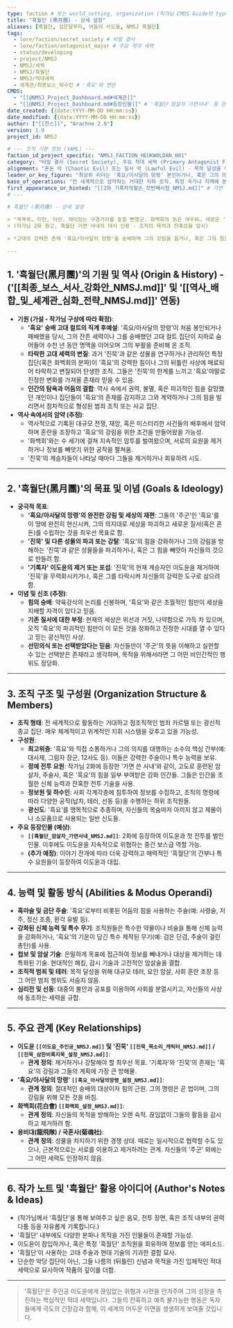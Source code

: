 ```yaml
---
type: faction # 또는 world_setting, organization (작가님 CMDS Guide의 type 정의에 따름)
title: "흑월단 (黑月團) - 상세 설정"
aliases: [흑월단, 검은달무리, 어둠의 사도들, NMSJ 흑월단]
tags:
  - lore/faction/secret_society # 비밀 결사
  - lore/faction/antagonist_major # 주요 적대 세력
  - status/developing
  - project/NMSJ
  - NMSJ/세력
  - NMSJ/흑월단
  - NMSJ/적대세력
  - 세계관/최종보스_하수인 # '흑요'와 연관
CMDS:
  - "[[@NMSJ_Project_Dashboard.md#세계관]]"
  - "[[@NMSJ_Project_Dashboard.md#등장인물]]" # '흑월단 암살자 가면사내' 등 관련 캐릭터와 연결
date_created: {{date:YYYY-MM-DD HH:mm:ss}}
date_modified: {{date:YYYY-MM-DD HH:mm:ss}}
author: ["[[찬스]]", "Arachne 2.0"]
version: 1.0
project_id: NMSJ

# --- 조직 기본 정보 (YAML) ---
faction_id_project_specific: "NMSJ_FACTION_HEUKWOLDAN_001"
category: "비밀 결사 (Secret Society), 주요 적대 세력 (Primary Antagonist Faction), '흑요' 숭배 집단"
alignment: "혼돈 악 (Chaotic Evil) 또는 질서 악 (Lawful Evil) - 목적 달성을 위해 수단과 방법을 가리지 않으며, 파괴와 혼돈을 신봉하거나 혹은 그들의 '주군'을 위한 질서를 추구할 수 있음."
leader_or_key_figure: "최상위 리더는 '흑요/아사달의 망령' 본인이거나, 혹은 그의 의지를 대행하는 최고위 대리인(예: 대사제, 그림자 장군 등). 작가님 2화에 등장한 '가면 쓴 사내'는 중간 간부급 또는 정예 요원으로 추정."
base_of_operations: "전 세계적으로 암약하는 거대한 지하 조직. 특정 국가나 지역에 본부를 두기보다는, 각지에 비밀스러운 아지트나 성소를 운영할 가능성. (예: 버려진 사원, 고대 유적지 지하, 현대 도시의 어두운 이면 등)"
first_appearance_or_hinted: "[[2화_기록자의혈손_첫번째시험_NMSJ.md]]" # 가면 쓴 암살자의 등장
# ---

# 흑월단 (黑月團) - 상세 설정

> "큭큭큭… 이런, 이런. 재미있는 구경거리를 놓칠 뻔했군. 화백회의 늙은 여우와… 새로운 ‘그릇’인가? 생각보다 빨리 찾아냈군. ‘주군’께서 기뻐하시겠어."
> (작가님 2화 원고, 흑월단 가면 사내의 대사 인용 - 조직의 목적과 잔혹성을 암시)

> *고대의 강력한 존재 '흑요/아사달의 망령'을 숭배하며 그의 강림을 돕거나, 혹은 그의 힘을 이용해 세상을 자신들의 의지대로 지배하려는 극악무도한 비밀 결사. '삼한비록지묵(진묵)'과 그 계승자인 이도윤을 제거하거나 포획하는 것을 최우선 목표 중 하나로 삼고 있으며, 목적 달성을 위해 그 어떤 잔혹한 수단과 방법도 가리지 않는다. 고대 주술과 현대 기술을 결합한 강력한 전투 요원들을 보유하고 있으며, 전 세계적으로 암약하며 거대한 음모를 꾸미고 있다. 화백회의 오랜 숙적이자, 이도윤이 마주해야 할 가장 직접적이고 위험한 적대 세력이다.*

---
```


## 1. '흑월단(黑月團)'의 기원 및 역사 (Origin & History) - ('[[최종_보스_서사_강화안_NMSJ.md]]' 및 '[[역사_배합_및_세계관_심화_전략_NMSJ.md]]' 연동)

* **기원 (가설 - 작가님 구상에 따라 확정)**:
    * **'흑요' 숭배 고대 컬트의 직계 후예설**: '흑요/아사달의 망령'이 처음 봉인되거나 패배했을 당시, 그의 잔존 세력이나 그를 숭배했던 고대 컬트 집단이 지하로 숨어들어 수천 년 동안 명맥을 이어오며 그의 부활을 준비해 온 조직.
    * **타락한 고대 세력의 변질**: 과거 '진묵'과 같은 성물을 연구하거나 관리하던 특정 집단(혹은 화백회의 분파)이 '흑요'의 강력한 힘이나 그의 뒤틀린 사상에 매료되어 타락하고 변질되어 탄생한 조직. 그들은 '진묵'의 한계를 느끼고 '흑요'야말로 진정한 변화를 가져올 존재라 믿을 수 있음.
    * **인간의 탐욕과 어둠의 결합**: 역사 속에서 권력, 불멸, 혹은 파괴적인 힘을 갈망했던 개인이나 집단들이 '흑요'의 존재를 감지하고 그와 계약하거나 그의 힘을 빌리면서 점차적으로 형성된 범죄 조직 또는 사교 집단.
* **역사 속에서의 암약 (추정)**:
    * 역사적으로 기록된 대규모 전쟁, 재앙, 혹은 미스터리한 사건들의 배후에서 암약하며 혼란을 조장하고 '흑요'의 강림을 위한 조건을 만들어왔을 가능성.
    * '화백회'와는 수 세기에 걸쳐 지속적인 암투를 벌여왔으며, 서로의 요원을 제거하거나 정보를 빼앗기 위한 공작을 펼쳐옴.
    * '진묵'의 계승자들이 나타날 때마다 그들을 제거하거나 회유하려 시도.

---

## 2. '흑월단(黑月團)'의 목표 및 이념 (Goals & Ideology)

* **궁극적 목표**:
    * **'흑요/아사달의 망령'의 완전한 강림 및 세상의 재편**: 그들의 '주군'인 '흑요'를 이 땅에 완전히 현신시켜, 그의 의지대로 세상을 파괴하고 새로운 질서(혹은 혼돈)를 수립하는 것을 최우선 목표로 함.
    * **'진묵' 및 다른 성물의 파괴 또는 강탈**: '흑요'의 힘을 강화하거나 그의 강림을 방해하는 '진묵'과 같은 성물들을 파괴하거나, 혹은 그 힘을 빼앗아 자신들의 것으로 만들려 함.
    * **'기록자' 이도윤의 제거 또는 포섭**: '진묵'의 현재 계승자인 이도윤을 제거하여 '진묵'을 무력화시키거나, 혹은 그를 타락시켜 자신들의 강력한 도구로 삼으려 함.
* **이념 및 신조 (추정)**:
    * **힘의 숭배**: 약육강식의 논리를 신봉하며, '흑요'와 같은 초월적인 힘만이 세상을 지배할 자격이 있다고 믿음.
    * **기존 질서에 대한 부정**: 현재의 세상은 위선과 거짓, 나약함으로 가득 차 있으며, 오직 '흑요'의 파괴적인 힘만이 이 모든 것을 정화하고 진정한 시대를 열 수 있다고 믿는 광신적인 사상.
    * **선민의식 또는 선택받았다는 믿음**: 자신들만이 '주군'의 뜻을 이해하고 실현할 수 있는 선택받은 존재라고 생각하며, 목적을 위해서라면 그 어떤 비인간적인 행위도 정당화.

---

## 3. 조직 구조 및 구성원 (Organization Structure & Members)

* **조직 형태**: 전 세계적으로 활동하는 거대하고 점조직적인 범죄 카르텔 또는 광신적 종교 집단. 매우 체계적이고 위계적인 지휘 시스템을 갖추고 있을 가능성.
* **구성원**:
    * **최고위층**: '흑요'와 직접 소통하거나 그의 의지를 대행하는 소수의 핵심 간부(예: 대사제, 그림자 장군, 12사도 등). 이들은 강력한 주술이나 특수 능력을 보유.
    * **정예 전투 요원**: 작가님 2화에 등장한 '가면 쓴 사내'와 같이, 고도로 훈련된 암살자, 주술사, 혹은 '흑요'의 힘을 일부 부여받은 강화 인간들. 그들은 인간을 초월한 신체 능력과 잔혹한 전투 기술을 사용.
    * **정보원 및 하수인**: 사회 각계각층에 침투하여 정보를 수집하고, 조직의 명령에 따라 다양한 공작(납치, 테러, 선동 등)을 수행하는 하위 조직원들.
    * **광신도**: '흑요'를 맹목적으로 추종하며, 자신들의 목숨마저 아끼지 않고 제물이나 소모품으로 사용되는 일반 신도들.
* **주요 등장인물 (예상)**:
    * **`[[흑월단_암살자_가면사내_NMSJ.md]]`**: 2화에 등장하여 이도윤과 첫 전투를 벌인 인물. 이후에도 이도윤을 지속적으로 위협하는 중간 보스급 역할 가능.
    * **(추가 예정)**: 이야기 전개에 따라 더욱 강력하고 매력적인 '흑월단'의 간부나 특수 요원들이 등장하여 이도윤과 대립.

---

## 4. 능력 및 활동 방식 (Abilities & Modus Operandi)

* **흑마술 및 금단 주술**: '흑요'로부터 비롯된 어둠의 힘을 사용하는 주술(예: 사령술, 저주, 정신 조종, 환각 유발 등).
* **강화된 신체 능력 및 특수 무기**: 조직원들은 특수한 약물이나 비술을 통해 신체 능력을 강화하거나, '흑요'의 기운이 담긴 특수 제작된 무기(예: 검은 단검, 주술이 걸린 총탄)를 사용.
* **첩보 및 암살 기술**: 은밀하게 목표에 접근하여 정보를 빼내거나 대상을 제거하는 데 특화된 기술. 현대적인 해킹, 감시 기술과 고전적인 암살술을 결합.
* **조직적 범죄 및 테러**: 목적 달성을 위해 대규모 테러, 요인 암살, 사회 혼란 조장 등 그 어떤 범죄 행위도 서슴지 않음.
* **심리전 및 선동**: 대중의 불안과 공포를 이용하여 사회를 분열시키고, 자신들의 사상에 동조하는 세력을 규합.

---

## 5. 주요 관계 (Key Relationships)

- **이도윤 `[[이도윤_주인공_NMSJ.md]]` 및 '진묵' `[[진묵_목소리_캐릭터_NMSJ.md]]` / `[[진묵_삼한비록지묵_설정_NMSJ.md]]`**:
    * **관계 정의**: 제거하거나 강탈해야 할 최우선 목표. '기록자'와 '진묵'의 존재는 '흑요'의 강림과 그들의 계획에 가장 큰 방해물.
- **'흑요/아사달의 망령' `[[흑요_아사달의망령_설정_NMSJ.md]]`**:
    * **관계 정의**: 절대적인 숭배의 대상이자 힘의 근원. 그의 명령은 곧 법이며, 그의 강림을 위해 모든 것을 바침.
- **화백회(花白會) `[[화백회_설정_NMSJ.md]]`**:
    * **관계 정의**: 자신들의 목적을 방해하는 오랜 숙적. 끊임없이 그들의 활동을 감시하고 제거하려 함.
- **용비대(龍飛隊) / 국혼사(菊魂社)**:
    * **관계 정의**: 성물을 차지하기 위한 경쟁 상대. 때로는 일시적으로 협력할 수도 있으나, 근본적으로는 서로를 이용하고 제거하려는 관계. 자신들의 '주군' 외에는 그 어떤 세력도 인정하지 않음.

---

## 6. 작가 노트 및 '흑월단' 활용 아이디어 (Author's Notes & Ideas)

- (작가님께서 '흑월단'을 통해 보여주고 싶은 음모, 전투 장면, 혹은 조직 내부의 권력 다툼 등을 자유롭게 기록합니다.)
- '흑월단' 내부에도 다양한 분파나 목적을 가진 인물들이 존재할 가능성.
- 이도윤이 잠입하거나, 혹은 특정 '흑월단' 조직원을 회유하여 정보를 얻는 에피소드.
- '흑월단'이 사용하는 고대 주술과 현대 기술의 기괴한 결합 묘사.
- 단순한 악당 집단이 아닌, 그들 나름의 (뒤틀린) 신념과 목적을 가진 입체적인 적대 세력으로 묘사하여 작품의 깊이를 더함.

---
> '흑월단'은 주인공 이도윤에게 끊임없는 위협과 시련을 안겨주며 그의 성장을 촉진하는 핵심적인 적대 세력입니다. 그들의 잔혹하고 예측 불가능한 행동은 독자들에게 극도의 긴장감과 함께, 이 세계의 어두운 이면을 생생하게 보여줄 것입니다.